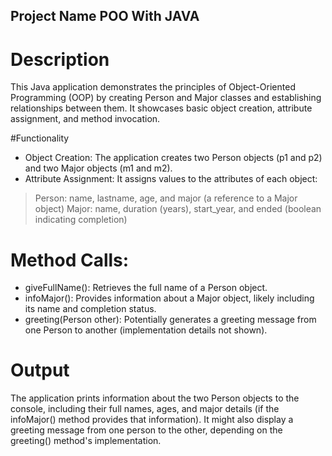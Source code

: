 
## Project Name POO With JAVA

# Description

This Java application demonstrates the principles of Object-Oriented Programming (OOP) by creating Person and Major classes and establishing relationships between them. It showcases basic object creation, attribute assignment, and method invocation.

#Functionality

- Object Creation: The application creates two Person objects (p1 and p2) and two Major objects (m1 and m2).
- Attribute Assignment: It assigns values to the attributes of each object:
 > Person: name, lastname, age, and major (a reference to a Major object)
 > Major: name, duration (years), start_year, and ended (boolean indicating completion)

# Method Calls:
- giveFullName(): Retrieves the full name of a Person object.
- infoMajor(): Provides information about a Major object, likely including its name and completion status.
- greeting(Person other): Potentially generates a greeting message from one Person to another (implementation details not shown).

# Output
The application prints information about the two Person objects to the console, including their full names, ages, and major details (if the infoMajor() method provides that information). It might also display a greeting message from one person to the other, depending on the greeting() method's implementation.